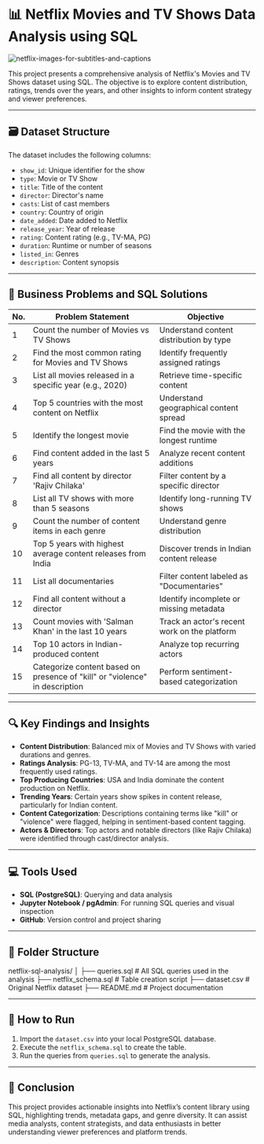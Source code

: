 # 📊 Netflix Movies and TV Shows Data Analysis using SQL

![netflix-images-for-subtitles-and-captions](https://github.com/user-attachments/assets/4042fb23-568b-4a1f-99c2-cf12db6e5908)

This project presents a comprehensive analysis of Netflix's Movies and TV Shows dataset using SQL. The objective is to explore content distribution, ratings, trends over the years, and other insights to inform content strategy and viewer preferences.

---

## 🗃 Dataset Structure

The dataset includes the following columns:

- `show_id`: Unique identifier for the show  
- `type`: Movie or TV Show  
- `title`: Title of the content  
- `director`: Director's name  
- `casts`: List of cast members  
- `country`: Country of origin  
- `date_added`: Date added to Netflix  
- `release_year`: Year of release  
- `rating`: Content rating (e.g., TV-MA, PG)  
- `duration`: Runtime or number of seasons  
- `listed_in`: Genres  
- `description`: Content synopsis  

---

## 📌 Business Problems and SQL Solutions

| No. | Problem Statement                                                                 | Objective                                                                 |
|-----|------------------------------------------------------------------------------------|---------------------------------------------------------------------------|
| 1   | Count the number of Movies vs TV Shows                                            | Understand content distribution by type                                   |
| 2   | Find the most common rating for Movies and TV Shows                               | Identify frequently assigned ratings                                      |
| 3   | List all movies released in a specific year (e.g., 2020)                          | Retrieve time-specific content                                            |
| 4   | Top 5 countries with the most content on Netflix                                   | Understand geographical content spread                                    |
| 5   | Identify the longest movie                                                        | Find the movie with the longest runtime                                   |
| 6   | Find content added in the last 5 years                                            | Analyze recent content additions                                          |
| 7   | Find all content by director 'Rajiv Chilaka'                                      | Filter content by a specific director                                     |
| 8   | List all TV shows with more than 5 seasons                                        | Identify long-running TV shows                                            |
| 9   | Count the number of content items in each genre                                   | Understand genre distribution                                             |
| 10  | Top 5 years with highest average content releases from India                      | Discover trends in Indian content release                                 |
| 11  | List all documentaries                                                            | Filter content labeled as "Documentaries"                                 |
| 12  | Find all content without a director                                               | Identify incomplete or missing metadata                                   |
| 13  | Count movies with 'Salman Khan' in the last 10 years                              | Track an actor's recent work on the platform                              |
| 14  | Top 10 actors in Indian-produced content                                           | Analyze top recurring actors                                              |
| 15  | Categorize content based on presence of "kill" or "violence" in description       | Perform sentiment-based categorization                                    |

---

## 🔍 Key Findings and Insights

- **Content Distribution**: Balanced mix of Movies and TV Shows with varied durations and genres.
- **Ratings Analysis**: PG-13, TV-MA, and TV-14 are among the most frequently used ratings.
- **Top Producing Countries**: USA and India dominate the content production on Netflix.
- **Trending Years**: Certain years show spikes in content release, particularly for Indian content.
- **Content Categorization**: Descriptions containing terms like "kill" or "violence" were flagged, helping in sentiment-based content tagging.
- **Actors & Directors**: Top actors and notable directors (like Rajiv Chilaka) were identified through cast/director analysis.

---

## 💻 Tools Used

- **SQL (PostgreSQL)**: Querying and data analysis  
- **Jupyter Notebook / pgAdmin**: For running SQL queries and visual inspection  
- **GitHub**: Version control and project sharing  

---

## 📂 Folder Structure
netflix-sql-analysis/
│
├── queries.sql # All SQL queries used in the analysis
├── netflix_schema.sql # Table creation script
├── dataset.csv # Original Netflix dataset
├── README.md # Project documentation


---

## 📌 How to Run

1. Import the `dataset.csv` into your local PostgreSQL database.
2. Execute the `netflix_schema.sql` to create the table.
3. Run the queries from `queries.sql` to generate the analysis.

---

## 🧠 Conclusion

This project provides actionable insights into Netflix’s content library using SQL, highlighting trends, metadata gaps, and genre diversity. It can assist media analysts, content strategists, and data enthusiasts in better understanding viewer preferences and platform trends.
